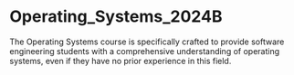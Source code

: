 # Operating_Systems_2024B
The Operating Systems course is specifically crafted to provide software engineering students with a comprehensive understanding of operating systems, even if they have no prior experience in this field.
